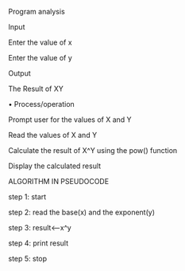 Program analysis

 Input      
 
Enter the value of x 

Enter the value of y

 Output
 
The  Result of XY

•	Process/operation

Prompt user for the values of X and Y

Read the values of X and Y

Calculate the result of X^Y using the pow() function

Display the calculated result

ALGORITHM IN PSEUDOCODE

step 1: start

step 2: read the base(x) and the exponent(y) 

step 3: result<--x^y

step 4: print result

step 5: stop

